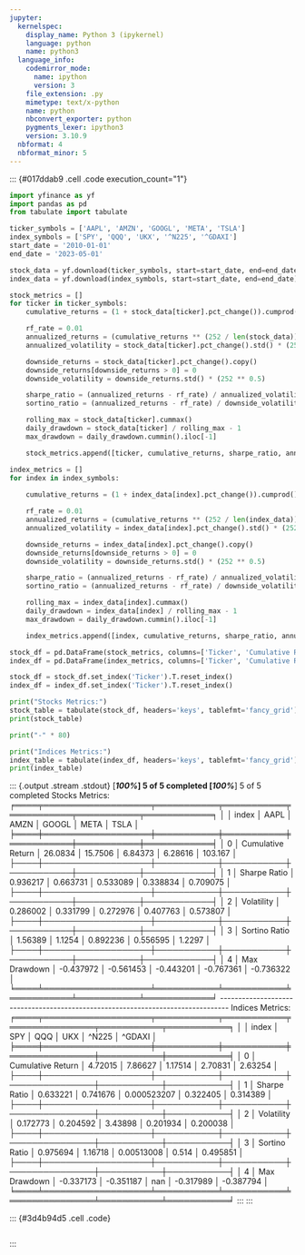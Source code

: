 ```yaml
---
jupyter:
  kernelspec:
    display_name: Python 3 (ipykernel)
    language: python
    name: python3
  language_info:
    codemirror_mode:
      name: ipython
      version: 3
    file_extension: .py
    mimetype: text/x-python
    name: python
    nbconvert_exporter: python
    pygments_lexer: ipython3
    version: 3.10.9
  nbformat: 4
  nbformat_minor: 5
---
```


::: {#017ddab9 .cell .code execution_count="1"}
``` python
import yfinance as yf
import pandas as pd
from tabulate import tabulate

ticker_symbols = ['AAPL', 'AMZN', 'GOOGL', 'META', 'TSLA']
index_symbols = ['SPY', 'QQQ', 'UKX', '^N225', '^GDAXI']
start_date = '2010-01-01'
end_date = '2023-05-01'

stock_data = yf.download(ticker_symbols, start=start_date, end=end_date)['Adj Close']
index_data = yf.download(index_symbols, start=start_date, end=end_date)['Adj Close']

stock_metrics = []
for ticker in ticker_symbols:
    cumulative_returns = (1 + stock_data[ticker].pct_change()).cumprod().iloc[-1]

    rf_rate = 0.01  
    annualized_returns = (cumulative_returns ** (252 / len(stock_data))) - 1
    annualized_volatility = stock_data[ticker].pct_change().std() * (252 ** 0.5)

    downside_returns = stock_data[ticker].pct_change().copy()
    downside_returns[downside_returns > 0] = 0
    downside_volatility = downside_returns.std() * (252 ** 0.5)

    sharpe_ratio = (annualized_returns - rf_rate) / annualized_volatility
    sortino_ratio = (annualized_returns - rf_rate) / downside_volatility

    rolling_max = stock_data[ticker].cummax()
    daily_drawdown = stock_data[ticker] / rolling_max - 1
    max_drawdown = daily_drawdown.cummin().iloc[-1]

    stock_metrics.append([ticker, cumulative_returns, sharpe_ratio, annualized_volatility, sortino_ratio, max_drawdown])

index_metrics = []
for index in index_symbols:
    
    cumulative_returns = (1 + index_data[index].pct_change()).cumprod().iloc[-1]

    rf_rate = 0.01  
    annualized_returns = (cumulative_returns ** (252 / len(index_data))) - 1
    annualized_volatility = index_data[index].pct_change().std() * (252 ** 0.5)

    downside_returns = index_data[index].pct_change().copy()
    downside_returns[downside_returns > 0] = 0
    downside_volatility = downside_returns.std() * (252 ** 0.5)

    sharpe_ratio = (annualized_returns - rf_rate) / annualized_volatility
    sortino_ratio = (annualized_returns - rf_rate) / downside_volatility

    rolling_max = index_data[index].cummax()
    daily_drawdown = index_data[index] / rolling_max - 1
    max_drawdown = daily_drawdown.cummin().iloc[-1]

    index_metrics.append([index, cumulative_returns, sharpe_ratio, annualized_volatility, sortino_ratio, max_drawdown])

stock_df = pd.DataFrame(stock_metrics, columns=['Ticker', 'Cumulative Return', 'Sharpe Ratio', 'Volatility', 'Sortino Ratio', 'Max Drawdown'])
index_df = pd.DataFrame(index_metrics, columns=['Ticker', 'Cumulative Return', 'Sharpe Ratio', 'Volatility', 'Sortino Ratio', 'Max Drawdown'])

stock_df = stock_df.set_index('Ticker').T.reset_index()
index_df = index_df.set_index('Ticker').T.reset_index()

print("Stocks Metrics:")
stock_table = tabulate(stock_df, headers='keys', tablefmt='fancy_grid')
print(stock_table)

print("-" * 80)

print("Indices Metrics:")
index_table = tabulate(index_df, headers='keys', tablefmt='fancy_grid')
print(index_table)
```

::: {.output .stream .stdout}
    [*********************100%***********************]  5 of 5 completed
    [*********************100%***********************]  5 of 5 completed
    Stocks Metrics:
    ╒════╤═══════════════════╤═══════════╤═══════════╤═══════════╤═══════════╤════════════╕
    │    │ index             │      AAPL │      AMZN │     GOOGL │      META │       TSLA │
    ╞════╪═══════════════════╪═══════════╪═══════════╪═══════════╪═══════════╪════════════╡
    │  0 │ Cumulative Return │ 26.0834   │ 15.7506   │  6.84373  │  6.28616  │ 103.167    │
    ├────┼───────────────────┼───────────┼───────────┼───────────┼───────────┼────────────┤
    │  1 │ Sharpe Ratio      │  0.936217 │  0.663731 │  0.533089 │  0.338834 │   0.709075 │
    ├────┼───────────────────┼───────────┼───────────┼───────────┼───────────┼────────────┤
    │  2 │ Volatility        │  0.286002 │  0.331799 │  0.272976 │  0.407763 │   0.573807 │
    ├────┼───────────────────┼───────────┼───────────┼───────────┼───────────┼────────────┤
    │  3 │ Sortino Ratio     │  1.56389  │  1.1254   │  0.892236 │  0.556595 │   1.2297   │
    ├────┼───────────────────┼───────────┼───────────┼───────────┼───────────┼────────────┤
    │  4 │ Max Drawdown      │ -0.437972 │ -0.561453 │ -0.443201 │ -0.767361 │  -0.736322 │
    ╘════╧═══════════════════╧═══════════╧═══════════╧═══════════╧═══════════╧════════════╛
    --------------------------------------------------------------------------------
    Indices Metrics:
    ╒════╤═══════════════════╤═══════════╤═══════════╤═══════════════╤═══════════╤═══════════╕
    │    │ index             │       SPY │       QQQ │           UKX │     ^N225 │    ^GDAXI │
    ╞════╪═══════════════════╪═══════════╪═══════════╪═══════════════╪═══════════╪═══════════╡
    │  0 │ Cumulative Return │  4.72015  │  7.86627  │   1.17514     │  2.70831  │  2.63254  │
    ├────┼───────────────────┼───────────┼───────────┼───────────────┼───────────┼───────────┤
    │  1 │ Sharpe Ratio      │  0.633221 │  0.741676 │   0.000523207 │  0.322405 │  0.314389 │
    ├────┼───────────────────┼───────────┼───────────┼───────────────┼───────────┼───────────┤
    │  2 │ Volatility        │  0.172773 │  0.204592 │   3.43898     │  0.201934 │  0.200038 │
    ├────┼───────────────────┼───────────┼───────────┼───────────────┼───────────┼───────────┤
    │  3 │ Sortino Ratio     │  0.975694 │  1.16718  │   0.00513008  │  0.514    │  0.495851 │
    ├────┼───────────────────┼───────────┼───────────┼───────────────┼───────────┼───────────┤
    │  4 │ Max Drawdown      │ -0.337173 │ -0.351187 │ nan           │ -0.317989 │ -0.387794 │
    ╘════╧═══════════════════╧═══════════╧═══════════╧═══════════════╧═══════════╧═══════════╛
:::
:::

::: {#3d4b94d5 .cell .code}
``` python
```
:::
